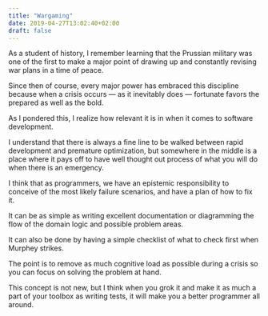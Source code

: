 ```yaml
---
title: "Wargaming"
date: 2019-04-27T13:02:40+02:00
draft: false
---
```


As a student of history, I remember learning that the Prussian military was one of the first to make a major point of drawing up and constantly revising war plans in a time of peace.<!--more-->

Since then of course, every major power has embraced this discipline because when a crisis occurs — as it inevitably does — fortunate favors the prepared as well as the bold.

As I pondered this, I realize how relevant it is in when it comes to software development.

I understand that there is always a fine line to be walked between rapid development and premature optimization, but somewhere in the middle is a place where it pays off to have well thought out process of what you will do when there is an emergency.

I think that as programmers, we have an epistemic responsibility to conceive of the most likely failure scenarios, and have a plan of how to fix it.

It can be as simple as writing excellent documentation or diagramming the flow of the domain logic and possible problem areas.

It can also be done by having a simple checklist of what to check first when Murphey strikes.

The point is to remove as much cognitive load as possible during a crisis so you can focus on solving the problem at hand.

This concept is not new, but I think when you grok it and make it as much a part of your toolbox as writing tests, it will make you a better programmer all around.